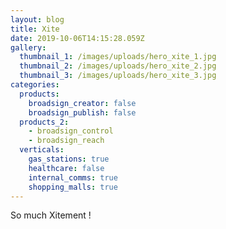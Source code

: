 ```yaml
---
layout: blog
title: Xite
date: 2019-10-06T14:15:28.059Z
gallery:
  thumbnail_1: /images/uploads/hero_xite_1.jpg
  thumbnail_2: /images/uploads/hero_xite_2.jpg
  thumbnail_3: /images/uploads/hero_xite_3.jpg
categories:
  products:
    broadsign_creator: false
    broadsign_publish: false
  products_2:
    - broadsign_control
    - broadsign_reach
  verticals:
    gas_stations: true
    healthcare: false
    internal_comms: true
    shopping_malls: true
---
```

So much Xitement !
